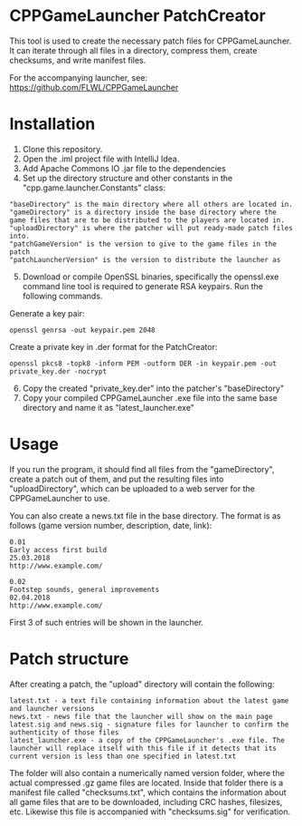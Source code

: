 # CPPGameLauncher PatchCreator
This tool is used to create the necessary patch files for CPPGameLauncher. It can iterate through all files in a directory, compress them, create checksums, and write manifest files.

For the accompanying launcher, see: https://github.com/FLWL/CPPGameLauncher

# Installation
1. Clone this repository.
2. Open the .iml project file with IntelliJ Idea.
3. Add Apache Commons IO .jar file to the dependencies
4. Set up the directory structure and other constants in the "cpp.game.launcher.Constants" class:
```
"baseDirectory" is the main directory where all others are located in.
"gameDirectory" is a directory inside the base directory where the game files that are to be distributed to the players are located in.
"uploadDirectory" is where the patcher will put ready-made patch files into.
"patchGameVersion" is the version to give to the game files in the patch
"patchLauncherVersion" is the version to distribute the launcher as
```
5. Download or compile OpenSSL binaries, specifically the openssl.exe command line tool is required to generate RSA keypairs. Run the following commands.

Generate a key pair:

```openssl genrsa -out keypair.pem 2048```

Create a private key in .der format for the PatchCreator:

```openssl pkcs8 -topk8 -inform PEM -outform DER -in keypair.pem -out private_key.der -nocrypt```

6. Copy the created "private_key.der" into the patcher's "baseDirectory"
7. Copy your compiled CPPGameLauncher .exe file into the same base directory and name it as "latest_launcher.exe"

# Usage
If you run the program, it should find all files from the "gameDirectory", create a patch out of them, and put the resulting files into "uploadDirectory", which can be uploaded to a web server for the CPPGameLauncher to use.

You can also create a news.txt file in the base directory. The format is as follows (game version number, description, date, link):

```
0.01
Early access first build
25.03.2018
http://www.example.com/

0.02
Footstep sounds, general improvements
02.04.2018
http://www.example.com/
```

First 3 of such entries will be shown in the launcher.

# Patch structure
After creating a patch, the "upload" directory will contain the following:
```
latest.txt - a text file containing information about the latest game and launcher versions
news.txt - news file that the launcher will show on the main page
latest.sig and news.sig - signature files for launcher to confirm the authenticity of those files
latest_launcher.exe - a copy of the CPPGameLauncher's .exe file. The launcher will replace itself with this file if it detects that its current version is less than one specified in latest.txt
```
The folder will also contain a numerically named version folder, where the actual compressed .gz game files are located. Inside that folder there is a manifest file called "checksums.txt", which contains the information about all game files that are to be downloaded, including CRC hashes, filesizes, etc. Likewise this file is accompanied with "checksums.sig" for verification.
